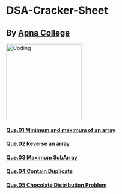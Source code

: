 # DSA-Cracker-Sheet
<h2>By <a href="https://docs.google.com/spreadsheets/d/1hXserPuxVoWMG9Hs7y8wVdRCJTcj3xMBAEYUOXQ5Xag/edit#gid=0">Apna College</h4>

<img src="https://encrypted-tbn0.gstatic.com/images?q=tbn:ANd9GcQOSVtS3OcIM1tc3mq6vaDr2sNQnTa-IvD2KQ&usqp=CAU" alt="Coding" align="center" width="200">

<h4><a href="https://www.geeksforgeeks.org/maximum-and-minimum-in-an-array/">Que.01 Minimum and maximum of an array</h4>
<h4><a href="https://www.geeksforgeeks.org/write-a-program-to-reverse-an-array-or-string/">Que.02 Reverse an array</h4>
<h4><a href="https://leetcode.com/problems/maximum-subarray/">Que.03 Maximum SubArray</h4>
<h4><a href="https://leetcode.com/problems/contains-duplicate/">Que.04 Contain Duplicate</h4>
<h4><a href="https://www.geeksforgeeks.org/chocolate-distribution-problem/">Que.05 Chocolate Distribution Problem</h4>
